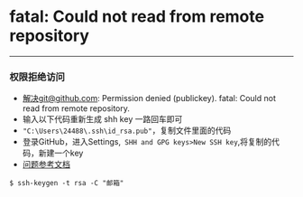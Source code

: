 # fatal: Could not read from remote repository
---------------
### 权限拒绝访问

- 解决git@github.com: Permission denied (publickey). fatal: Could not read from remote repository.
- 输入以下代码重新生成 shh key 一路回车即可
- ```"C:\Users\24488\.ssh\id_rsa.pub"```，复制文件里面的代码
- 登录GitHub，进入Settings,``` SHH and GPG keys>New SSH key```,将复制的代码，新建一个key
- [问题参考文档](https://blog.csdn.net/W_317/article/details/106518894)

```git
$ ssh-keygen -t rsa -C "邮箱"
```